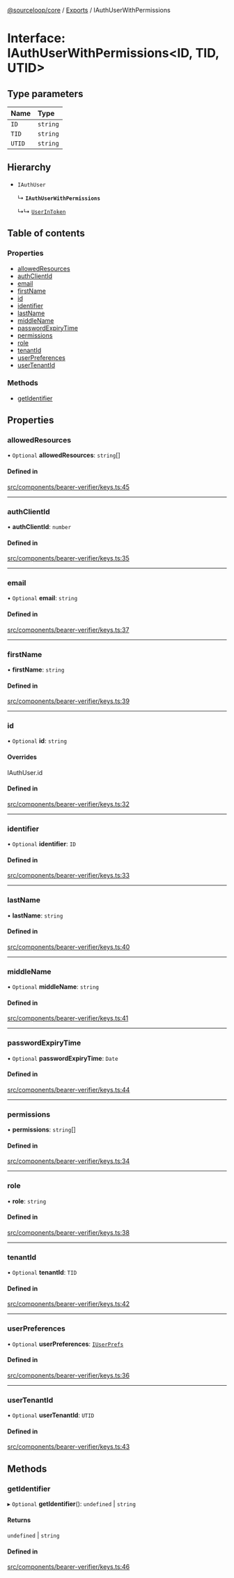[@sourceloop/core](../README.md) / [Exports](../modules.md) / IAuthUserWithPermissions

# Interface: IAuthUserWithPermissions<ID, TID, UTID\>

## Type parameters

| Name | Type |
| :------ | :------ |
| `ID` | `string` |
| `TID` | `string` |
| `UTID` | `string` |

## Hierarchy

- `IAuthUser`

  ↳ **`IAuthUserWithPermissions`**

  ↳↳ [`UserInToken`](UserInToken.md)

## Table of contents

### Properties

- [allowedResources](IAuthUserWithPermissions.md#allowedresources)
- [authClientId](IAuthUserWithPermissions.md#authclientid)
- [email](IAuthUserWithPermissions.md#email)
- [firstName](IAuthUserWithPermissions.md#firstname)
- [id](IAuthUserWithPermissions.md#id)
- [identifier](IAuthUserWithPermissions.md#identifier)
- [lastName](IAuthUserWithPermissions.md#lastname)
- [middleName](IAuthUserWithPermissions.md#middlename)
- [passwordExpiryTime](IAuthUserWithPermissions.md#passwordexpirytime)
- [permissions](IAuthUserWithPermissions.md#permissions)
- [role](IAuthUserWithPermissions.md#role)
- [tenantId](IAuthUserWithPermissions.md#tenantid)
- [userPreferences](IAuthUserWithPermissions.md#userpreferences)
- [userTenantId](IAuthUserWithPermissions.md#usertenantid)

### Methods

- [getIdentifier](IAuthUserWithPermissions.md#getidentifier)

## Properties

### allowedResources

• `Optional` **allowedResources**: `string`[]

#### Defined in

[src/components/bearer-verifier/keys.ts:45](https://github.com/sourcefuse/loopback4-microservice-catalog/blob/b93c60ac7/packages/core/src/components/bearer-verifier/keys.ts#L45)

___

### authClientId

• **authClientId**: `number`

#### Defined in

[src/components/bearer-verifier/keys.ts:35](https://github.com/sourcefuse/loopback4-microservice-catalog/blob/b93c60ac7/packages/core/src/components/bearer-verifier/keys.ts#L35)

___

### email

• `Optional` **email**: `string`

#### Defined in

[src/components/bearer-verifier/keys.ts:37](https://github.com/sourcefuse/loopback4-microservice-catalog/blob/b93c60ac7/packages/core/src/components/bearer-verifier/keys.ts#L37)

___

### firstName

• **firstName**: `string`

#### Defined in

[src/components/bearer-verifier/keys.ts:39](https://github.com/sourcefuse/loopback4-microservice-catalog/blob/b93c60ac7/packages/core/src/components/bearer-verifier/keys.ts#L39)

___

### id

• `Optional` **id**: `string`

#### Overrides

IAuthUser.id

#### Defined in

[src/components/bearer-verifier/keys.ts:32](https://github.com/sourcefuse/loopback4-microservice-catalog/blob/b93c60ac7/packages/core/src/components/bearer-verifier/keys.ts#L32)

___

### identifier

• `Optional` **identifier**: `ID`

#### Defined in

[src/components/bearer-verifier/keys.ts:33](https://github.com/sourcefuse/loopback4-microservice-catalog/blob/b93c60ac7/packages/core/src/components/bearer-verifier/keys.ts#L33)

___

### lastName

• **lastName**: `string`

#### Defined in

[src/components/bearer-verifier/keys.ts:40](https://github.com/sourcefuse/loopback4-microservice-catalog/blob/b93c60ac7/packages/core/src/components/bearer-verifier/keys.ts#L40)

___

### middleName

• `Optional` **middleName**: `string`

#### Defined in

[src/components/bearer-verifier/keys.ts:41](https://github.com/sourcefuse/loopback4-microservice-catalog/blob/b93c60ac7/packages/core/src/components/bearer-verifier/keys.ts#L41)

___

### passwordExpiryTime

• `Optional` **passwordExpiryTime**: `Date`

#### Defined in

[src/components/bearer-verifier/keys.ts:44](https://github.com/sourcefuse/loopback4-microservice-catalog/blob/b93c60ac7/packages/core/src/components/bearer-verifier/keys.ts#L44)

___

### permissions

• **permissions**: `string`[]

#### Defined in

[src/components/bearer-verifier/keys.ts:34](https://github.com/sourcefuse/loopback4-microservice-catalog/blob/b93c60ac7/packages/core/src/components/bearer-verifier/keys.ts#L34)

___

### role

• **role**: `string`

#### Defined in

[src/components/bearer-verifier/keys.ts:38](https://github.com/sourcefuse/loopback4-microservice-catalog/blob/b93c60ac7/packages/core/src/components/bearer-verifier/keys.ts#L38)

___

### tenantId

• `Optional` **tenantId**: `TID`

#### Defined in

[src/components/bearer-verifier/keys.ts:42](https://github.com/sourcefuse/loopback4-microservice-catalog/blob/b93c60ac7/packages/core/src/components/bearer-verifier/keys.ts#L42)

___

### userPreferences

• `Optional` **userPreferences**: [`IUserPrefs`](IUserPrefs.md)

#### Defined in

[src/components/bearer-verifier/keys.ts:36](https://github.com/sourcefuse/loopback4-microservice-catalog/blob/b93c60ac7/packages/core/src/components/bearer-verifier/keys.ts#L36)

___

### userTenantId

• `Optional` **userTenantId**: `UTID`

#### Defined in

[src/components/bearer-verifier/keys.ts:43](https://github.com/sourcefuse/loopback4-microservice-catalog/blob/b93c60ac7/packages/core/src/components/bearer-verifier/keys.ts#L43)

## Methods

### getIdentifier

▸ `Optional` **getIdentifier**(): `undefined` \| `string`

#### Returns

`undefined` \| `string`

#### Defined in

[src/components/bearer-verifier/keys.ts:46](https://github.com/sourcefuse/loopback4-microservice-catalog/blob/b93c60ac7/packages/core/src/components/bearer-verifier/keys.ts#L46)
